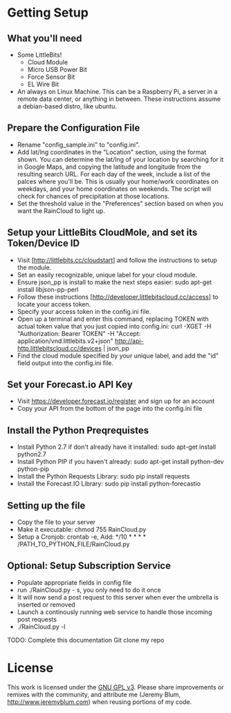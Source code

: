 Getting Setup
=============
What you'll need
----------------
* Some LittleBits!
    * Cloud Module
	* Micro USB Power Bit
	* Force Sensor Bit
	* EL Wire Bit
* An always on Linux Machine. This can be a Raspberry Pi, a server in a remote data center, or anything in between. These instructions assume a debian-based distro, like ubuntu.

Prepare the Configuration File
------------------------------
* Rename "config_sample.ini" to "config.ini".
* Add lat/lng coordinates in the "Location" section, using the format shown. You can determine the lat/lng of your location by searching for it in Google Maps, and copying the latitude and longitude from the resulting search URL. For each day of the week, include a list of the palces where you'll be. This is usually your home/work coordinates on weekdays, and your home coordinates on weekends. The script will check for chances of precipitation at those locations.
* Set the threshold value in the "Preferences" section based on when you want the RainCloud to light up.

Setup your LittleBits CloudMole, and set its Token/Device ID
------------------------------------------------------------
* Visit [http://littlebits.cc/cloudstart] and follow the instructions to setup the module.
* Set an easily recognizable, unique label for your cloud module.
* Ensure json_pp is install to make the next steps easier: sudo apt-get install libjson-pp-perl
* Follow these instructions [http://developer.littlebitscloud.cc/access] to locate your access token.
* Specify your access token in the config.ini file.
* Open up a terminal and enter this command, replacing TOKEN with actual token value that you just copied into config.ini:  curl -XGET -H "Authorization: Bearer TOKEN" -H "Accept: application/vnd.littlebits.v2+json" http://api-http.littlebitscloud.cc/devices | json_pp
* Find the cloud module specified by your unique label, and add the "id" field output into the config.ini file.

Set your Forecast.io API Key
----------------------------
* Visit https://developer.forecast.io/register and sign up for an account
* Copy your API from the bottom of the page into the config.ini file

Install the Python Preqrequistes
--------------------------------
* Install Python 2.7 if don't already have it installed: sudo apt-get install python2.7
* Install Python PIP if you haven't already: sudo apt-get install python-dev python-pip
* Install the Python Requests Library: sudo pip install requests
* Install the Forecast.IO Library: sudo pip install python-forecastio

Setting up the file
-------------------
* Copy the file to your server
* Make it executable: chmod 755 RainCloud.py
* Setup a Cronjob: crontab -e, Add: */10 * * * *   /PATH_TO_PYTHON_FILE/RainCloud.py

Optional: Setup Subscription Service
------------------------------------
* Populate appropriate fields in config file
* run ./RainCloud.py - s, you only need to do it once
* It will now send a post request to this server when ever the umbrella is inserted or removed
* Launch a continously running web service to handle those incoming post requests
* ./RainCloud.py -l


TODO: Complete this documentation
Git clone my repo

License
=======
This work is licensed under the [GNU GPL v3](http://www.gnu.org/licenses/gpl.html).
Please share improvements or remixes with the community, and attribute me (Jeremy Blum, <http://www.jeremyblum.com>) when reusing portions of my code.


